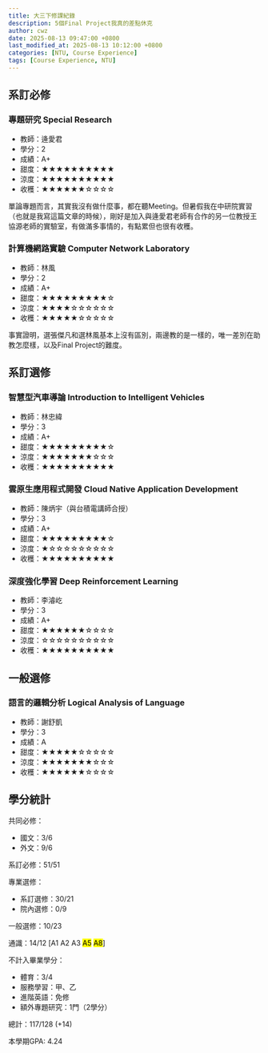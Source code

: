 ```yaml
---
title: 大三下修課紀錄
description: 5個Final Project我真的差點休克
author: cwz
date: 2025-08-13 09:47:00 +0800
last_modified_at: 2025-08-13 10:12:00 +0800
categories: [NTU, Course Experience]
tags: [Course Experience, NTU]
---
```



## 系訂必修

### 專題研究 Special Research

- 教師：逄愛君
- 學分：2
- 成績：A+
- 甜度：<span class="clr-gold">★★★★★★★★★★</span>
- 涼度：<span class="clr-gold">★★★★★★★★★★</span>
- 收穫：<span class="clr-gold">★★★★★★</span>☆☆☆☆

單論專題而言，其實我沒有做什麼事，都在聽Meeting。但暑假我在中研院實習（也就是我寫這篇文章的時候），剛好是加入與逄愛君老師有合作的另一位教授王協源老師的實驗室，有做滿多事情的，有點累但也很有收穫。


### 計算機網路實驗 Computer Network Laboratory

- 教師：林風
- 學分：2
- 成績：A+
- 甜度：<span class="clr-gold">★★★★★★★★★</span>☆
- 涼度：<span class="clr-gold">★★★★</span>☆☆☆☆☆☆
- 收穫：<span class="clr-gold">★★★★★</span>☆☆☆☆☆

事實證明，選張傑凡和選林風基本上沒有區別，兩邊教的是一樣的，唯一差別在助教怎麼樣，以及Final Project的難度。



## 系訂選修

### 智慧型汽車導論 Introduction to Intelligent Vehicles

- 教師：林忠緯
- 學分：3
- 成績：A+
- 甜度：<span class="clr-gold">★★★★★★★★★</span>☆
- 涼度：<span class="clr-gold">★★★★★★★</span>☆☆☆
- 收穫：<span class="clr-gold">★★★★★★★★★★</span>



### 雲原生應用程式開發 Cloud Native Application Development

- 教師：陳炳宇（與台積電講師合授）
- 學分：3
- 成績：A+
- 甜度：<span class="clr-gold">★★★★★★★★★</span>☆
- 涼度：<span class="clr-gold">★</span>☆☆☆☆☆☆☆☆☆
- 收穫：<span class="clr-gold">★★★★★★★★★★</span>



### 深度強化學習 Deep Reinforcement Learning

- 教師：李濬屹
- 學分：3
- 成績：A+
- 甜度：<span class="clr-gold">★★★★★★</span>☆☆☆☆
- 涼度：<span class="clr-gold"></span>☆☆☆☆☆☆☆☆☆☆
- 收穫：<span class="clr-gold">★★★★★★★★★★</span>



## 一般選修

### 語言的邏輯分析 Logical Analysis of Language

- 教師：謝舒凱
- 學分：3
- 成績：A
- 甜度：<span class="clr-gold">★★★★★</span>☆☆☆☆☆
- 涼度：<span class="clr-gold">★★★★★★★</span>☆☆☆
- 收穫：<span class="clr-gold">★★★★★★</span>☆☆☆☆



## 學分統計

共同必修：
- 國文：3/6
- 外文：9/6

系訂必修：51/51

專業選修：
- 系訂選修：30/21
- 院內選修：0/9

一般選修：10/23

通識：14/12 [A1 A2 A3 <mark>A5</mark> <mark>A8</mark>]

不計入畢業學分：
- 體育：3/4
- 服務學習：甲、乙
- 進階英語：免修
- 額外專題研究：1門（2學分）

總計：117/128 (+14)

本學期GPA: 4.24
